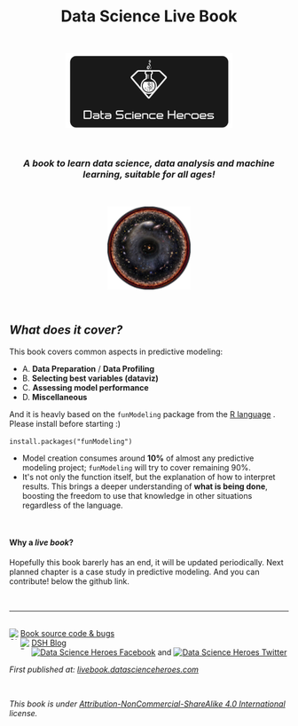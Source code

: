 <center> <h1> Data Science Live Book</h1> </center>

<br>



<p align="center">
<img src="readme/logo4.JPG" width="300px" alt="Data Science Heroes" align="center">
</p>

<br>

<center><i><h3>A book to learn data science, data analysis and machine learning, suitable for all ages!</h3></i></center>


<br>

<p align="center">
<img src="readme/cover_logo.png" width="150px" alt="Data Science Heroes" align="center">
</p>

<br>

## _What does it cover?_

This book covers common aspects in predictive modeling:

+  A. **Data Preparation** / **Data Profiling**
+  B. **Selecting best variables (dataviz)**
+  C. **Assessing model performance**
+  D. **Miscellaneous**



And it is heavly based on the `funModeling` package from the <a href="https://cloud.r-project.org">R language</a> . Please install before starting :) 

`install.packages("funModeling")`



* Model creation consumes around **10%** of almost any predictive modeling project; `funModeling` will try to cover remaining 90%. 
* It's not only the function itself, but the explanation of how to interpret results. This brings a deeper understanding of **what is being done**, boosting the freedom to use that knowledge in other situations regardless of the language.

<br>

#### Why a _live book_?
Hopefully this book barerly has an end, it will be updated periodically. Next planned chapter is a case study in predictive modeling. And you can contribute! below the github link.

<br>


-------

<br>


<div>
<a href="https://github.com/pablo14/data-science-live-book" target="blank">Book source code & bugs 
<img src="http://datascienceheroes.com/img/blog/github_logo.PNG" height="20" width="20" style="  float:left; margin:auto;" alt="Github Data Science Live Book">
</a><span style=""></span>
</div>

<div>
<a href="http://blog.datascienceheroes.com" target="blank">
<img src="http://datascienceheroes.com/img/blog/logo_dsh.png" height="20" width="20" alt="Data Science Heroes Blog" style="align:left; float:left; margin:auto;" style="border-radius:5px;">DSH Blog
</a>
</div>

<div>

<a href="https://www.facebook.com/datasciheroes" target="blank">
<img src="http://datascienceheroes.com/img/blog/fb_logo.PNG" height="20" width="20" style="margin:auto;" alt="Data Science Heroes Facebook"></a> and <a href="https://twitter.com/DataSciHeroes" target="blank">
<img src="http://datascienceheroes.com/img/blog/twitter_logo.PNG" height="20" width="20" style="margin:auto" alt="Data Science Heroes Twitter">
</a>
</div>

_First published at: <a href="http://livebook.datascienceheroes.com">livebook.datascienceheroes.com</a>_

<br>


_This book is under <a href="https://creativecommons.org/licenses/by-nc-sa/4.0/" target="blank">Attribution-NonCommercial-ShareAlike 4.0 International</a> license._

 



